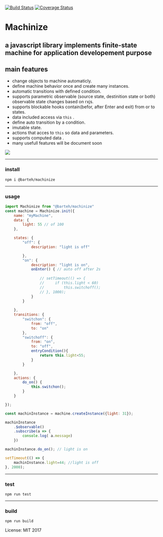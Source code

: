 
[![Build Status](https://travis-ci.org/barteh/machinize.svg?branch=master)](https://travis-ci.org/barteh/machinize) [![Coverage Status](https://coveralls.io/repos/github/barteh/machinize/badge.svg?branch=master)](https://coveralls.io/github/barteh/machinize?branch=master) 

# Machinize
## a javascript library implements finite-state machine for application developement purpose


## main features

- change objects to machine automaticly.
- define machine behavior once and create many instances.
- automatic transitions with defined condition.
- supports parametric observable (source state, destinition state or both) observable state changes based on rxjs.
- supports blockable hooks contain(befor, after Enter and exit) from or to  states.
- data included access via `this` .
- define  auto transition by a condition.
- imutable state.
- actions that acces to `this` so data and parameters.
- supports computed data .
- many usefull features will be document soon



![](https://upload.wikimedia.org/wikipedia/commons/thumb/c/cf/Finite_state_machine_example_with_comments.svg/420px-Finite_state_machine_example_with_comments.svg.png)



---
### install
```
npm i @barteh/machinize
```
---
### usage
```js
import Machinize from "@barteh/machinize"
const machine = Machinize.init({
    name: "myMachine",
    data: {
        light: 55 // of 100
    },

    states: {
        "off": {
            description: "light is off"

        },
        "on": {
            description: "light is on",
            onEnter() { // auto off after 2s
                
                // setTimeout(() => {
                //     if (this.light < 60) 
                //         this.switchoff();
                // }, 1000);
            }
        }
      
    },
    transitions: {
        "switchon": {
            from: "off",
            to: "on"
        },
        "switchoff": {
            from: "on",
            to: "off",
            entryCondition(){
                return this.light<55;
            }
        }

    },
    actions: {
        do_on() {
            this.switchon();
        }
    }

});

const machinInstance = machine.createInstance({light: 31});

machinInstance
    .$observable()
    .subscribe(a => {
        console.log( a.message)
    })

machinInstance.do_on(); // light is on

setTimeout(() => {
    machinInstance.light=44; //light is off
}, 2000);

```


---
### test
```
npm run test
``` 
---
### build

```
npm run build
```



License: MIT
2017
